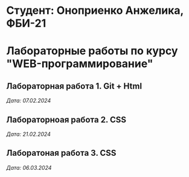 # Студент: Оноприенко Анжелика, ФБИ-21

# Лабораторные работы по курсу "WEB-программирование"

## Лабораторная работа 1. Git + Html

*Дата: 07.02.2024*  

## Лабораторноая работа 2. CSS

*Дата: 21.02.2024*

## Лаборатоная работа 3. CSS

*Дата: 06.03.2024*
